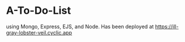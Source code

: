 # A-To-Do-List
using Mongo, Express, EJS, and Node. Has been deployed at https://ill-gray-lobster-veil.cyclic.app
